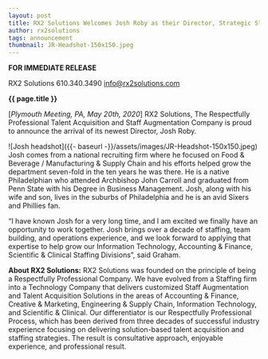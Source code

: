 ```yaml
---
layout: post
title: RX2 Solutions Welcomes Josh Roby as their Director, Strategic Staffing
author: rx2solutions
tags: announcement
thumbnail: JR-Headshot-150x150.jpeg
---
```

**FOR IMMEDIATE RELEASE**

RX2 Solutions
610.340.3490
info@rx2solutions.com

**{{ page.title }}**

[*Plymouth Meeting, PA, May 20th, 2020*] RX2 Solutions, The Respectfully Professional Talent Acquisition and Staff Augmentation Company is proud to announce the arrival of its newest Director, Josh Roby.

![Josh headshot]({{- baseurl -}}/assets/images/JR-Headshot-150x150.jpeg)
Josh comes from a national recruiting firm where he focused on Food & Beverage / Manufacturing & Supply Chain and his efforts helped grow the department seven-fold in the ten years he was there.  He is a native Philadelphian who attended Archbishop John Carroll and graduated from Penn State with his Degree in Business Management.  Josh, along with his wife and son, lives in the suburbs of Philadelphia and he is an avid Sixers and Phillies fan.

“I have known Josh for a very long time, and I am excited we finally have an opportunity to work together. Josh brings over a decade of staffing, team building, and operations experience, and we look forward to applying that expertise to help grow our Information Technology, Accounting & Finance, Scientific & Clinical Staffing Divisions”, said Graham.

**About RX2 Solutions:**
RX2 Solutions was founded on the principle of being a Respectfully Professional Company. We have evolved from a Staffing firm into a Technology Company that delivers customized Staff Augmentation and Talent Acquisition Solutions in the areas of Accounting & Finance, Creative & Marketing, Engineering & Supply Chain, Information Technology, and Scientific & Clinical.  Our differentiator is our Respectfully Professional Process, which has been derived from three decades of successful industry experience focusing on delivering solution-based talent acquisition and staffing strategies. The result is consultative approach, enjoyable experience, and professional result.
